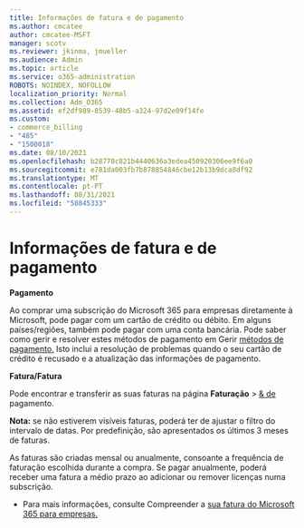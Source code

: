 ```yaml
---
title: Informações de fatura e de pagamento
ms.author: cmcatee
author: cmcatee-MSFT
manager: scotv
ms.reviewer: jkinma, jmueller
ms.audience: Admin
ms.topic: article
ms.service: o365-administration
ROBOTS: NOINDEX, NOFOLLOW
localization_priority: Normal
ms.collection: Adm_O365
ms.assetid: ef2df989-8539-48b5-a324-97d2e09f14fe
ms.custom:
- commerce_billing
- "485"
- "1500018"
ms.date: 08/10/2021
ms.openlocfilehash: b28778c821b4440636a3edea450920306ee9f6a0
ms.sourcegitcommit: e781da003fb7b878854846cbe12b13b9dca8df92
ms.translationtype: MT
ms.contentlocale: pt-PT
ms.lasthandoff: 08/31/2021
ms.locfileid: "58845333"
---
```

# <a name="invoice-and-payment-information"></a>Informações de fatura e de pagamento

**Pagamento**

Ao comprar uma subscrição do Microsoft 365 para empresas diretamente à Microsoft, pode pagar com um cartão de crédito ou débito.  Em alguns países/regiões, também pode pagar com uma conta bancária.  Pode saber como gerir e resolver estes métodos de pagamento em Gerir [métodos de pagamento.](https://docs.microsoft.com/microsoft-365/commerce/billing-and-payments/manage-payment-methods) Isto inclui a resolução de problemas quando o seu cartão de crédito é recusado e a atualização das informações de pagamento.

**Fatura/Fatura**

Pode encontrar e transferir as suas faturas na página **Faturação**  >  [& de](https://go.microsoft.com/fwlink/p/?linkid=848039) pagamento.  

**Nota:** se não estiverem visíveis faturas, poderá ter de ajustar o filtro do intervalo de datas.  Por predefinição, são apresentados os últimos 3 meses de faturas.

As faturas são criadas mensal ou anualmente, consoante a frequência de faturação escolhida durante a compra.  Se pagar anualmente, poderá receber uma fatura a médio prazo ao adicionar ou remover licenças numa subscrição.

- Para mais informações, consulte Compreender a [sua fatura do Microsoft 365 para empresas.](https://docs.microsoft.com/microsoft-365/commerce/billing-and-payments/understand-your-invoice2)